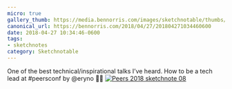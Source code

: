 ```yaml
---
micro: true
gallery_thumb: https://media.bennorris.com/images/sketchnotable/thumbs/peers-2018-sketchnote-08.jpg
canonical_url: https://bennorris.com/2018/04/27/201804271034460600
date: 2018-04-27 10:34:46-0600
tags:
- sketchnotes
category: Sketchnotable
---
```


One of the best technical/inspirational talks I’ve heard. How to be a tech lead at #peersconf by @eryno ✍🏼 [![Peers 2018 sketchnote 08](https://media.bennorris.com/images/sketchnotable/peers-2018/peers-2018-sketchnote-08.jpg)](https://media.bennorris.com/images/sketchnotable/peers-2018/peers-2018-sketchnote-08.jpg)